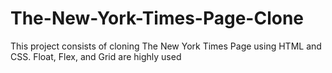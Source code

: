 # The-New-York-Times-Page-Clone
This project consists of cloning The New York Times Page using HTML and CSS. Float, Flex, and Grid are highly used
